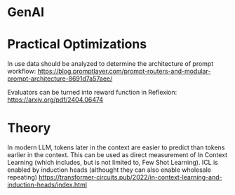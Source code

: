# GenAI

Practical Optimizations
========================

In use data should be analyzed to determine the architecture of prompt workflow: https://blog.promptlayer.com/prompt-routers-and-modular-prompt-architecture-8691d7a57aee/

Evaluators can be turned into reward function in Reflexion: https://arxiv.org/pdf/2404.06474

Theory
======
In modern LLM, tokens later in the context are easier to predict than tokens earlier in the context. This can be used as direct measurement of In Context Learning (which includes, but is not limited to, Few Shot Learning). ICL is enabled by induction heads (althought they can also enable wholesale repeating) https://transformer-circuits.pub/2022/in-context-learning-and-induction-heads/index.html
